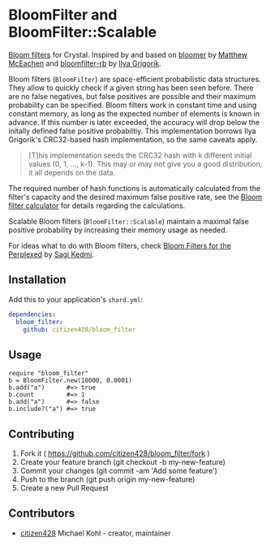 # BloomFilter and BloomFilter::Scalable

[Bloom filters](http://en.wikipedia.org/wiki/Bloom_filter) for Crystal. Inspired by and based on [bloomer](https://github.com/mceachen/bloomer) by [Matthew McEachen](https://github.com/mceachen) and [bloomfilter-rb](https://github.com/igrigorik/bloomfilter-rb) by [Ilya Grigorik](https://github.com/igrigorik).

Bloom filters (`BloomFilter`) are space-efficient probabilistic data structures. They allow to quickly check if a given string has been seen before. There are no false negatives, but false positives are possible and their maximum probability can be specified. Bloom filters work in constant time and using constant memory, as long as the expected number of elements is known in advance. If this number is later exceeded, the accuracy will drop below the initally defined false positive probabiltiy. This implementation borrows Ilya Grigorik's CRC32-based hash implementation, so the same caveats apply.

> [T]his implementation seeds the CRC32 hash with k different initial values (0, 1, ..., k-1). This may or may not give you a good distribution, it all depends on the data.

The required number of hash functions is automatically calculated from the filter's capacity and the desired maximum false positive rate, see the [Bloom filter calculator](https://hur.st/bloomfilter) for details regarding the calculations.

Scalable Bloom filters (`BloomFilter::Scalable`) maintain a maximal false positive probability by increasing their memory usage as needed.

For ideas what to do with Bloom filters, check [Bloom Filters for the Perplexed](https://sagi.io/2017/07/bloom-filters-for-the-perplexed/) by [Sagi Kedmi](https://sagi.io).

## Installation

Add this to your application's `shard.yml`:

```yaml
dependencies:
  bloom_filter:
    github: citizen428/bloom_filter
```

## Usage

```crystal
require "bloom_filter"
b = BloomFilter.new(10000, 0.0001)
b.add("a")      #=> true
b.count         #=> 1
b.add("a")      #=> false
b.include?("a") #=> true
```

## Contributing

1. Fork it ( https://github.com/citizen428/bloom_filter/fork )
2. Create your feature branch (git checkout -b my-new-feature)
3. Commit your changes (git commit -am 'Add some feature')
4. Push to the branch (git push origin my-new-feature)
5. Create a new Pull Request

## Contributors

- [citizen428](https://github.com/citizen428) Michael Kohl - creator, maintainer
